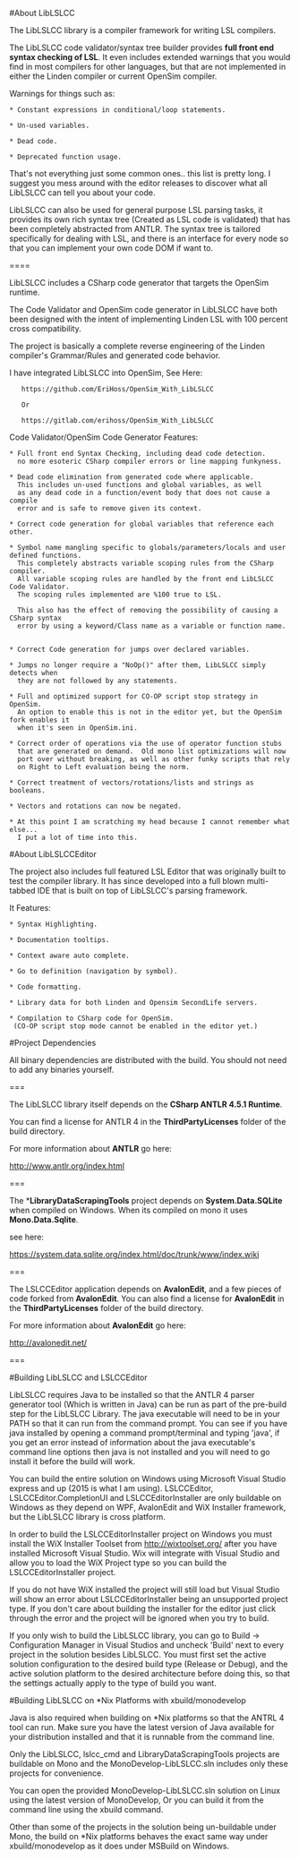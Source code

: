 #About LibLSLCC 
 
The LibLSLCC library is a compiler framework for writing LSL compilers.

The LibLSLCC code validator/syntax tree builder provides **full front end syntax checking of LSL**.
It even includes extended warnings that you would find in most compilers for other languages,
but that are not implemented in either the Linden compiler or current OpenSim compiler.


Warnings for things such as: 

	* Constant expressions in conditional/loop statements.
	
	* Un-used variables.
	
	* Dead code.
	
	* Deprecated function usage.
	
	
That's not everything just some common ones.. this list is pretty long.
I suggest you mess around with the editor releases to discover what all 
LibLSLCC can tell you about your code.
	
	
LibLSLCC can also be used for general purpose LSL parsing tasks, it provides
its own rich syntax tree (Created as LSL code is validated) that has been completely
abstracted from ANTLR.  The syntax tree is tailored specifically for dealing with LSL,
and there is an interface for every node so that you can implement your own code DOM 
if want to.


====


LibLSLCC includes a CSharp code generator that targets the OpenSim runtime.

The Code Validator and OpenSim code generator in LibLSLCC have both been designed
with the intent of implementing Linden LSL with 100 percent cross compatibility.

The project is basically a complete reverse engineering of the Linden compiler's
Grammar/Rules and generated code behavior.



I have integrated LibLSLCC into OpenSim, See Here:

       https://github.com/EriHoss/OpenSim_With_LibLSLCC 
 
       Or 
         
       https://gitlab.com/erihoss/OpenSim_With_LibLSLCC 


	   
	   
Code Validator/OpenSim Code Generator Features:

	* Full front end Syntax Checking, including dead code detection.  
	  no more esoteric CSharp compiler errors or line mapping funkyness.
	
	* Dead code elimination from generated code where applicable.
	  This includes un-used functions and global variables, as well
	  as any dead code in a function/event body that does not cause a compile 
	  error and is safe to remove given its context.
	
	* Correct code generation for global variables that reference each other.
	
	* Symbol name mangling specific to globals/parameters/locals and user defined functions.
	  This completely abstracts variable scoping rules from the CSharp compiler.
	  All variable scoping rules are handled by the front end LibLSLCC Code Validator.
	  The scoping rules implemented are %100 true to LSL.
	  
	  This also has the effect of removing the possibility of causing a CSharp syntax
	  error by using a keyword/Class name as a variable or function name.
	  
	  
	* Correct Code generation for jumps over declared variables.
	
	* Jumps no longer require a "NoOp()" after them, LibLSLCC simply detects when
	  they are not followed by any statements.
	
	* Full and optimized support for CO-OP script stop strategy in OpenSim.
	  An option to enable this is not in the editor yet, but the OpenSim fork enables it
	  when it's seen in OpenSim.ini.
	
	* Correct order of operations via the use of operator function stubs
	  that are generated on demand.  Old mono list optimizations will now
	  port over without breaking, as well as other funky scripts that rely
	  on Right to Left evaluation being the norm.
	  
	* Correct treatment of vectors/rotations/lists and strings as booleans.
	
	* Vectors and rotations can now be negated.
	
	* At this point I am scratching my head because I cannot remember what else...
	  I put a lot of time into this.
	  
	
#About LibLSLCCEditor

  
The project also includes full featured LSL Editor that was originally built to test the compiler library.
It has since developed into a full blown multi-tabbed IDE that is built on top of LibLSLCC's parsing framework. 

It Features:
	
	* Syntax Highlighting.
	
	* Documentation tooltips.

	* Context aware auto complete.
	
	* Go to definition (navigation by symbol).
	
	* Code formatting.
	
	* Library data for both Linden and Opensim SecondLife servers. 
	
	* Compilation to CSharp code for OpenSim.
	 (CO-OP script stop mode cannot be enabled in the editor yet.)
	

 

#Project Dependencies

All binary dependencies are distributed with the build.
You should not need to add any binaries yourself.

===

The LibLSLCC library itself depends on the **CSharp ANTLR 4.5.1 Runtime**.

You can find a license for ANTLR 4 in the **ThirdPartyLicenses** folder
of the build directory.

For more information about **ANTLR** go here:

http://www.antlr.org/index.html


===

The ***LibraryDataScrapingTools** project depends on **System.Data.SQLite**
when compiled on Windows.  When its compiled on mono it uses **Mono.Data.Sqlite**.

see here: 

https://system.data.sqlite.org/index.html/doc/trunk/www/index.wiki


===

The LSLCCEditor application depends on **AvalonEdit**, and a few pieces
of code forked from **AvalonEdit**.  You can also find a license for **AvalonEdit**
in the **ThirdPartyLicenses** folder of the build directory.

 
For more information about **AvalonEdit** go here:

http://avalonedit.net/


=== 

 
 
#Building LibLSLCC and LSLCCEditor 
 
 
LibLSLCC requires Java to be installed so that the ANTLR 4 parser generator tool (Which is written in Java) can be run as
part of the pre-build step for the LibLSLCC Library.  The java executable will need to be in your PATH so that it can run from the
command prompt.  You can see if you have java installed by opening a command prompt/terminal and typing 'java', if you get an error
instead of information about the java executable's command line options then java is not installed and you will need to go
install it before the build will work.
 
You can build the entire solution on Windows using Microsoft Visual Studio express and up (2015 is what I am using).
LSLCCEditor, LSLCCEditor.CompletionUI and LSLCCEditorInstaller are only buildable on Windows as they depend on WPF, AvalonEdit
and WiX Installer framework,  but the LibLSLCC library is cross platform.
 
In order to build the LSLCCEditorInstaller project on Windows you must install the WiX Installer Toolset from http://wixtoolset.org/
after you have installed Microsoft Visual Studio.  Wix will integrate with Visual Studio and allow you to load the WiX Project
type so you can build the LSLCCEditorInstaller project.
 
If you do not have WiX installed the project will still load but Visual Studio will show an error about LSLCCEditorInstaller
being an unsupported project type.  If you don't care about building the installer for the editor just click through the error
and the project will be ignored when you try to build.
 
If you only wish to build the LibLSLCC library, you can go to Build -> Configuration Manager in Visual Studios and uncheck 'Build'
next to every project in the solution besides LibLSLCC.  You must first set the active solution configuration to the desired build
type (Release or Debug), and the active solution platform to the desired architecture before doing this, so that the settings actually
apply to the type of build you want.
 

 
#Building LibLSLCC on *Nix Platforms with xbuild/monodevelop 
 
 
Java is also required when building on *Nix platforms so that the ANTRL 4 tool can run.  Make sure you have the latest
version of Java available for your distribution installed and that it is runnable from the command line.
 
Only the LibLSLCC, lslcc_cmd and LibraryDataScrapingTools projects are buildable on Mono and the MonoDevelop-LibLSLCC.sln includes
only these projects for convenience.
 
You can open the provided MonoDevelop-LibLSLCC.sln solution on Linux using the latest version of MonoDevelop,
Or you can build it from the command line using the xbuild command.
 
Other than some of the projects in the solution being un-buildable under Mono, the build on *Nix platforms behaves the exact same way
under xbuild/monodevelop as it does under MSBuild on Windows.
